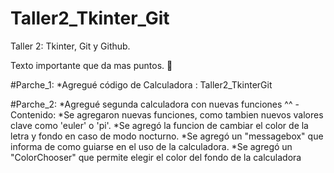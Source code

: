 # Taller2_Tkinter_Git
Taller 2: Tkinter, Git y Github.

Texto importante que da mas puntos. :mage:

#Parche_1:
  *Agregué código de Calculadora : Taller2_TkinterGit
  
#Parche_2:
 *Agregué segunda calculadora con nuevas funciones ^^
  -Contenido:
    *Se agregaron nuevas funciones, como tambien nuevos valores clave como 'euler' o 'pi'.
    *Se agregó la funcion de cambiar el color de la letra y fondo en caso de modo nocturno.
    *Se agregó un "messagebox" que informa de como guiarse en el uso de la calculadora.
    *Se agregó un "ColorChooser" que permite elegir el color del fondo de la calculadora
